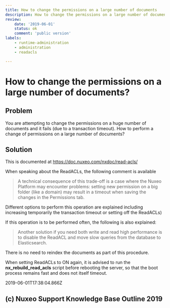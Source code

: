 ```yaml
---
title: How to change the permissions on a large number of documents
description: How to change the permissions on a large number of documents
review:
    date: '2019-06-01'
    status: ok
    comment: 'public version'
labels:
    - runtime-administration
    - administration
    - readacls

---
```

# How to change the permissions on a large number of documents?
## Problem
You are attempting to change the permissions on a huge number of documents and it fails (due to a transaction timeout). How to perform a change of permissions on a large number of documents?
## Solution
This is documented at <https://doc.nuxeo.com/nxdoc/read-acls/>

When speaking about the ReadACLs, the following comment is available
> A technical consequence of this trade-off is a case where the Nuxeo Platform may encounter problems: setting new permission on a big folder (like a domain) may result in a timeout when saving the changes in the Permissions tab.

Different options to perform this operation are explained including increasing temporarily the transaction timeout or setting off the ReadACLs)

If this operation is to be performed often, the following is also explained:
>Another solution if you need both write and read high performance is to disable the ReadACL and move slow queries from the database to Elasticsearch.

There is no need to reindex the documents as part of this procedure.

When setting ReadACLs to ON again, it is advised to run the **nx_rebuild_read_acls** script before rebooting the server, so that the boot process remains fast and does not itself timeout.


2019-06-01T17:38:04.866Z
## (c) Nuxeo Support Knowledge Base Outline 2019
